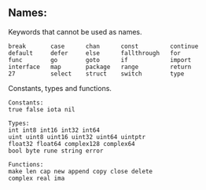 ## Names:
Keywords that cannot be used as names.
```
break       case      chan      const         continue
default     defer     else      fallthrough   for
func        go        goto      if            import
interface   map       package   range         return
27          select    struct    switch        type
```

Constants, types and functions.
```
Constants:
true false iota nil

Types:
int int8 int16 int32 int64
uint uint8 uint16 uint32 uint64 uintptr
float32 float64 complex128 complex64
bool byte rune string error

Functions: 
make len cap new append copy close delete
complex real ima
```
